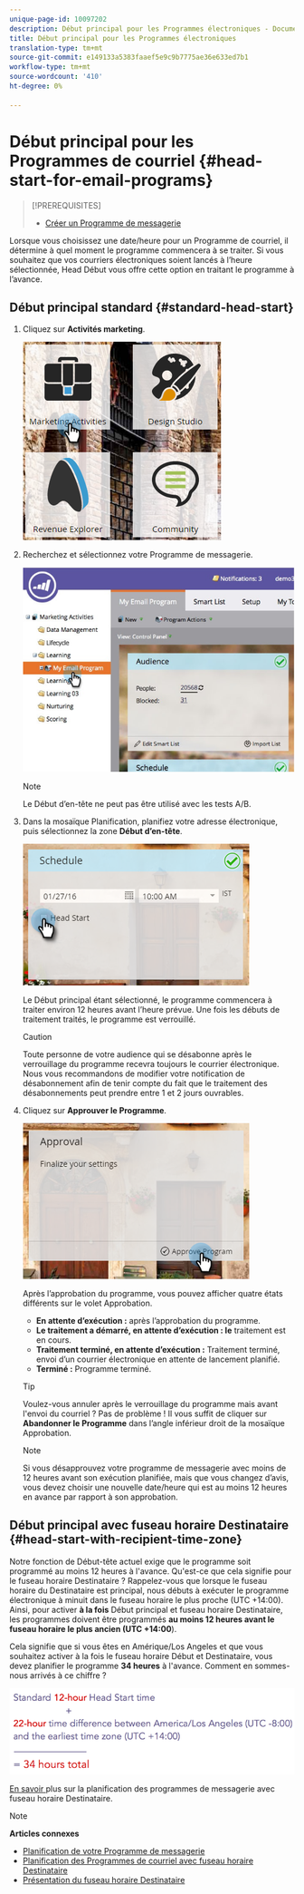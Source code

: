 ```yaml
---
unique-page-id: 10097202
description: Début principal pour les Programmes électroniques - Documents marketing - Documentation du produit
title: Début principal pour les Programmes électroniques
translation-type: tm+mt
source-git-commit: e149133a5383faaef5e9c9b7775ae36e633ed7b1
workflow-type: tm+mt
source-wordcount: '410'
ht-degree: 0%

---
```



# Début principal pour les Programmes de courriel {#head-start-for-email-programs}

>[!PREREQUISITES]
>
>* [Créer un Programme de messagerie](../../../../product-docs/email-marketing/email-programs/creating-an-email-program/create-an-email-program.md)

>



Lorsque vous choisissez une date/heure pour un Programme de courriel, il détermine à quel moment le programme commencera à se traiter. Si vous souhaitez que vos courriers électroniques soient lancés à l’heure sélectionnée, Head Début vous offre cette option en traitant le programme à l’avance.

## Début principal standard {#standard-head-start}

1. Cliquez sur **Activités marketing**.

   ![](assets/one-1.png)

1. Recherchez et sélectionnez votre Programme de messagerie.

   ![](assets/selectemailprogram-4.jpg)

   >[!NOTE]
   >
   >Le Début d’en-tête ne peut pas être utilisé avec les tests A/B.

1. Dans la mosaïque Planification, planifiez votre adresse électronique, puis sélectionnez la zone **Début d’en-tête**.

   ![](assets/three-1.png)

   Le Début principal étant sélectionné, le programme commencera à traiter environ 12 heures avant l’heure prévue. Une fois les débuts de traitement traités, le programme est verrouillé.

   >[!CAUTION]
   >
   >Toute personne de votre audience qui se désabonne après le verrouillage du programme recevra toujours le courrier électronique. Nous vous recommandons de modifier votre notification de désabonnement afin de tenir compte du fait que le traitement des désabonnements peut prendre entre 1 et 2 jours ouvrables.

1. Cliquez sur **Approuver le Programme**.

   ![](assets/four-1.png)

   Après l’approbation du programme, vous pouvez afficher quatre états différents sur le volet Approbation.

   * **En attente d’exécution :** après l’approbation du programme.
   * **Le traitement a démarré, en attente d’exécution : le** traitement est en cours.
   * **Traitement terminé, en attente d’exécution :** Traitement terminé, envoi d’un courrier électronique en attente de lancement planifié.
   * **Terminé :** Programme terminé.

   >[!TIP]
   >
   >Voulez-vous annuler après le verrouillage du programme mais avant l&#39;envoi du courriel ? Pas de problème ! Il vous suffit de cliquer sur **Abandonner le Programme** dans l’angle inférieur droit de la mosaïque Approbation.

   >[!NOTE]
   >
   >Si vous désapprouvez votre programme de messagerie avec moins de 12 heures avant son exécution planifiée, mais que vous changez d’avis, vous devez choisir une nouvelle date/heure qui est au moins 12 heures en avance par rapport à son approbation.

## Début principal avec fuseau horaire Destinataire {#head-start-with-recipient-time-zone}

Notre fonction de Début-tête actuel exige que le programme soit programmé au moins 12 heures à l&#39;avance. Qu&#39;est-ce que cela signifie pour le fuseau horaire Destinataire ? Rappelez-vous que lorsque le fuseau horaire du Destinataire est principal, nous débuts à exécuter le programme électronique à minuit dans le fuseau horaire le plus proche (UTC +14:00). Ainsi, pour activer **à la fois** Début principal et fuseau horaire Destinataire, les programmes doivent être programmés **au moins 12 heures avant le fuseau horaire le plus ancien (UTC +14:00**).

Cela signifie que si vous êtes en Amérique/Los Angeles et que vous souhaitez activer à la fois le fuseau horaire Début et Destinataire, vous devez planifier le programme **34 heures** à l&#39;avance. Comment en sommes-nous arrivés à ce chiffre ?

![](assets/image2017-12-5-13-3a11-3a46.png)

[En savoir ](scheduling-with-recipient-time-zone/schedule-email-programs-with-recipient-time-zone.md) plus sur la planification des programmes de messagerie avec fuseau horaire Destinataire.

>[!NOTE]
>
>**Articles connexes**
>
>* [Planification de votre Programme de messagerie](schedule-your-email-program.md)
>* [Planification des Programmes de courriel avec fuseau horaire Destinataire](scheduling-with-recipient-time-zone/schedule-email-programs-with-recipient-time-zone.md)
>* [Présentation du fuseau horaire Destinataire](scheduling-with-recipient-time-zone/understanding-recipient-time-zone.md)

>



